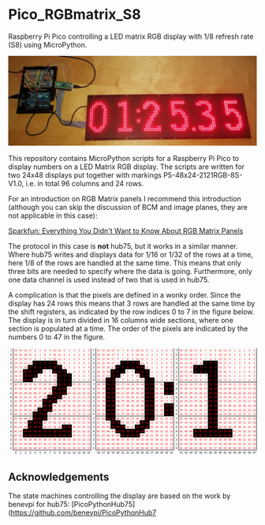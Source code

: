 # Pico_RGBmatrix_S8
Raspberry Pi Pico controlling a LED matrix RGB display with 1/8 refresh rate (S8) using MicroPython.

![RGB Matrix display.](https://github.com/anadyn/Pico_RGBmatrix_S8/blob/main/RGBdisplay_front.jpg)

This repository contains MicroPython scripts for a Raspberry Pi Pico to display numbers on a LED Matrix RGB display. The scripts are written for two 24x48 displays put together with markings P5-48x24-2121RGB-8S-V1.0, i.e. in total 96 columns and 24 rows.

For an introduction on RGB Matrix panels I recommend this introduction (although you can skip the discussion of BCM and image planes, they are not applicable in this case):

[Sparkfun: Everything You Didn't Want to Know About RGB Matrix Panels](https://www.sparkfun.com/news/2650)

The protocol in this case is **not** hub75, but it works in a similar manner. Where hub75 writes and displays data for 1/16 or 1/32 of the rows at a time, here 1/8 of the rows are handled at the same time. This means that only three bits are needed to specify where the data is going. Furthermore, only one data channel is used instead of two that is used in hub75. 

A complication is that the pixels are defined in a wonky order. Since the display has 24 rows this means that 3 rows are handled at the same time by the shift registers, as indicated by the row indices 0 to 7 in the figure below. The display is in turn divided in 16 columns wide sections, where one section is populated at a time. The order of the pixels are indicated by the numbers 0 to 47 in the figure.

![Ordering of pixels.](https://github.com/anadyn/Pico_RGBmatrix_S8/blob/main/example_ordering_of_pixels.png)


## Acknowledgements

The state machines controlling the display are based on the work by benevpi for hub75: [PicoPythonHub75](https://github.com/benevpi/PicoPythonHub7
